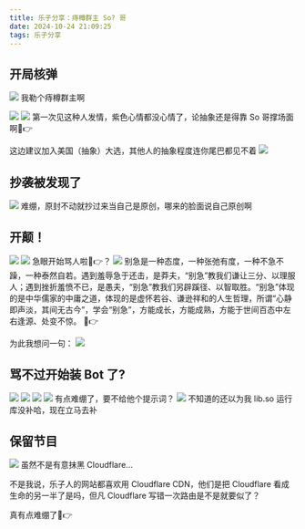 ```yaml
---
title: 乐子分享：痔樽群主 So? 哥
date: 2024-10-24 21:09:25
tags: 乐子分享
---
```



## 开局核弹
![](./images/so-hahaha/fk-name.png)
我勒个痔樽群主啊

![](./images/so-hahaha/comment1.png)
![](./images/so-hahaha/comment2.png)
第一次见这种人发情，紫色心情都没心情了，论抽象还是得靠 So 哥撑场面啊🤣👉

这边建议加入美国（抽象）大选，其他人的抽象程度连你尾巴都见不着
![](./images/so-hahaha/reply1.png)

## 抄袭被发现了
![](./images/so-hahaha/plagiarism.png)
难绷，原封不动就抄过来当自己是原创，哪来的脸面说自己原创啊

## 开颠！
![](./images/so-hahaha/comment3.png)
![](./images/so-hahaha/comment4.png)
急眼开始骂人啦🤣👉？
![](./images/so-hahaha/comment5.png)
别急是一种态度，一种张弛有度，一种不急不躁，一种泰然自若。遇到羞辱急于还击，是莽夫，“别急”教我们谦让三分、以理服人；遇到挫折羞愤不已，是愚夫，“别急”教我们另辟蹊径、以智取胜。“别急”体现的是中华儒家的中庸之道，体现的是虚怀若谷、谦逊祥和的人生哲理，所谓“心静即声淡，其间无古今”，学会“别急”，方能成长，方能成熟，方能于世间百态中左右逢源、处变不惊。
🤣👉

为此我想问一句：
![](./images/so-hahaha/reply2.png)

## 骂不过开始装 Bot 了?
![](./images/so-hahaha/bot.png)
![](./images/so-hahaha/bot2.png)
![](./images/so-hahaha/bot3.png)
![](./images/so-hahaha/bot4.png)
有点难绷了，要不给他个提示词？
![](./images/so-hahaha/prompt.jpg)
不知道的还以为我 lib.so 运行库没补哈，现在立马去补
## 保留节目
![](./images/so-hahaha/lol-cloudflare.png)
虽然不是有意抹黑 Cloudflare...

不是我说，乐子人的网站都喜欢用 Cloudflare CDN，他们是把 Cloudflare 看成生命的另一半了是吗，但凡 Cloudflare 写错一次路由是不是就要似了？

真有点难绷了🤣👉